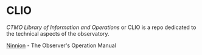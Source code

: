 # CLIO
*CTMO Library of Information and Operations* or CLIO is a repo dedicated to the technical aspects of the observatory.

[Ninnion](../tree/master/ninnion) - The Observer's Operation Manual

